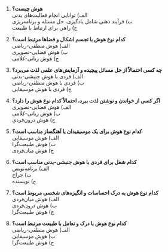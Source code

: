 1. **هوش چیست؟**  
   الف) توانایی انجام فعالیت‌های بدنی  
   ب) فرآیند ذهنی شامل یادگیری، حل مسئله و برنامه‌ریزی  
   ج) راهی برای ارتباط با طبیعت

2. **کدام نوع هوش با تجسم اشکال و فضاها مرتبط است؟**  
   الف) هوش منطقی-ریاضی  
   ب) هوش فضایی-تصویری  
   ج) هوش زبانی-کلامی

3. **چه کسی احتمالاً از حل مسائل پیچیده و آزمایش‌های علمی لذت می‌برد؟**  
   الف) فردی با هوش جنبشی-بدنی  
   ب) فردی با هوش منطقی-ریاضی  
   ج) فردی با هوش موسیقایی

4. **اگر کسی از خواندن و نوشتن لذت ببرد، احتمالاً کدام نوع هوش را دارد؟**  
   الف) هوش فضایی-تصویری  
   ب) هوش زبانی-کلامی  
   ج) هوش درون‌فردی

5. **کدام نوع هوش برای یک موسیقیدان یا آهنگساز مناسب است؟**  
   الف) هوش موسیقایی  
   ب) هوش طبیعت‌گرا  
   ج) هوش میان‌فردی

6. **کدام شغل برای فردی با هوش جنبشی-بدنی مناسب است؟**  
   الف) برنامه‌نویس  
   ب) جراح  
   ج) نویسنده

7. **کدام نوع هوش به درک احساسات و انگیزه‌های شخصی مربوط است؟**  
   الف) هوش میان‌فردی  
   ب) هوش درون‌فردی  
   ج) هوش طبیعت‌گرا

8. **کدام نوع هوش با درک و تعامل با طبیعت مرتبط است؟**  
   الف) هوش منطقی-ریاضی  
   ب) هوش موسیقایی  
   ج) هوش طبیعت‌گرا